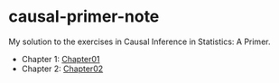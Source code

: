 # causal-primer-note
My solution to the exercises in Causal Inference in Statistics: A Primer.

- Chapter 1: [Chapter01](https://github.com/sillywutong/causal-primer-note/blob/main/chap01.ipynb)
- Chapter 2: [Chapter02](https://github.com/sillywutong/causal-primer-note/blob/main/chap02.ipynb)
